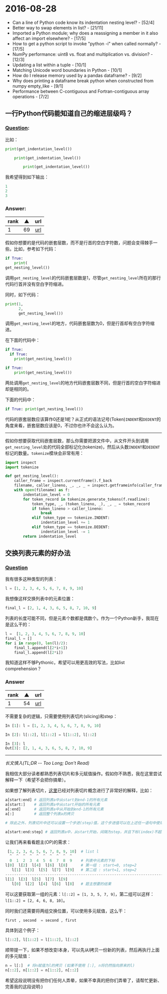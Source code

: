 # 2016-08-28

* Can a line of Python code know its indentation nesting level? - [52/4]
* Better way to swap elements in list? - [21/11]
* Imported a Python module; why does a reassigning a member in it also affect an import elsewhere? - [17/5]
* How to get a python script to invoke "python -i" when called normally? - [17/5]
* NumPy performance: uint8 vs. float and multiplication vs. division? - [12/3]
* Updating a list within a tuple - [10/1]
* Matching Unicode word boundaries in Python - [10/1]
* How do I release memory used by a pandas dataframe? - [9/2]
* Why does printing a dataframe break python when constructed from numpy empty_like - [9/1]
* Performance between C-contiguous and Fortran-contiguous array operations - [7/2]

## 一行Python代码能知道自己的缩进层级吗？
### [Question](http://stackoverflow.com/questions/39172306/can-a-line-of-python-code-know-its-indentation-nesting-level):
比如：
```python
print(get_indentation_level())

    print(get_indentation_level())

        print(get_indentation_level())
```

我希望得到如下输出：
```python
1
2
3
```

### Answer:
| rank | ▲    | url  |
| :--- | :--: | :--: |
| 1	   | 69   | [url](http://stackoverflow.com/a/39172845/763878)  |



假如你想要的是代码的嵌套层数，而不是行首的空白字符数，问题会变得棘手一些。比如，参考如下代码：
```python
if True:
    print(
get_nesting_level())
```
调用`get_nesting_level`的代码嵌套层数是1，尽管`get_nesting_level`所在的那行代码行首并没有空白字符缩进。

同时，如下代码：
```python
print(1,
      2,
      get_nesting_level())
```
调用`get_nesting_level`的地方，代码嵌套层数为0，但是行首却有空白字符缩进。

在下面的代码中：
```python
if True:
  if True:
    print(get_nesting_level())

if True:
    print(get_nesting_level())
```
两处调用`get_nesting_level`的地方代码嵌套层数不同，但是行首的空白字符缩进却是相同的。

下面的代码中：
```python
if True: print(get_nesting_level())
```
代码的嵌套层数应该算作0还是1呢？从正式的语法记号(Token)`INDENT`和`DEDENT`的角度来看，嵌套层数应该是0，不过你也许不会这么认为。

----
假如你想要获取代码嵌套层数，那么你需要把源文件中，从文件开头到调用`get_nesting_level`处的代码全部标记化(tokenize)，然后从头数`INDENT`和`DEDENT`标记的数量。`tokenize`模块会非常有用：
```python
import inspect
import tokenize

def get_nesting_level():
    caller_frame = inspect.currentframe().f_back
    filename, caller_lineno, _, _, _ = inspect.getframeinfo(caller_frame)
    with open(filename) as f:
        indentation_level = 0
        for token_record in tokenize.generate_tokens(f.readline):
            token_type, _, (token_lineno, _), _, _ = token_record
            if token_lineno > caller_lineno:
                break
            elif token_type == tokenize.INDENT:
                indentation_level += 1
            elif token_type == tokenize.DEDENT:
                indentation_level -= 1
        return indentation_level
```

## 交换列表元素的好办法
### [Question](http://stackoverflow.com/questions/39167057/better-way-to-swap-elements-in-a-list)
我有很多这种类型的列表：
```python
l = [1, 2, 3, 4, 5, 6, 7, 8, 9, 10]
```
我想像这样交换列表中的元素位置：
```python
final_l = [2, 1, 4, 3, 6, 5, 8, 7, 10, 9]
```
列表的长度可能不同，但是元素个数都是偶数个。作为一个Python新手，我现在是这么干的：
```python
l =  [1, 2, 3, 4, 5, 6, 7, 8, 9, 10]
final_l = []
for i in range(0, len(l)/2):
    final_l.append(l[2*i+1])
    final_l.append(l[2*i])
```
我知道这样不够Pythonic，希望可以用更高效的写法，比如list comprehension？

### Answer
| rank | ▲    | url  |
| :--- | :--: | :--: |
| 1	   | 54   | [url](http://stackoverflow.com/a/39167545/763878)  |

不需要复杂的逻辑，只需要使用列表切片(slicing)和step：
```python
In [1]: l = [1, 2, 3, 4, 5, 6, 7, 8, 9, 10]

In [2]: l[::2], l[1::2] = l[1::2], l[::2]

In [3]: l
Out[3]: [2, 1, 4, 3, 6, 5, 8, 7, 10, 9]
```

----

*长文慎入(TL;DR -- Too Long; Don't Read)*

我相信大部分读者都熟悉列表切片和多元赋值操作。假如你不熟悉，我在这里尝试解释一下（希望不会把你搞晕）。

如果想了解列表切片，[这里](http://stackoverflow.com/questions/509211/explain-pythons-slice-notation)已经对列表切片概念进行了非常好的解释，比如：
```python
a[start:end] # 返回列表a中从start到end-1的所有元素
a[start:]    # 返回列表a中从start开始的所有元素
a[:end]      # 返回列表a中从开始到end-1的所有元素
a[:]         # 返回整个列表a的拷贝

# 除此之外，列表切片中还可以设置一个步进(step)值，这个步进值可以在上述任一语句中使用

a[start:end:step] # 返回列表a中，从start开始，间隔为step，并且下标(index)不超过end的所有元素
```

让我们再来看看题主(OP)的需求：
```python
 [1, 2, 3, 4, 5, 6, 7, 8, 9, 10]  # list l
  ^  ^  ^  ^  ^  ^  ^  ^  ^  ^
  0  1  2  3  4  5  6  7  8  9    # 列表中元素的下标
l[0]  l[2]  l[4]  l[6]  l[8]      # 第一组 : start=0, step=2
   l[1]  l[3]  l[5]  l[7]  l[9]   # 第二组 : start=1, step=2
-----------------------------------------------------------------------
l[1]  l[3]  l[5]  l[7]  l[9]
   l[0]  l[2]  l[4]  l[6]  l[8]   # 题主想要的结果
```
可以这要获取第一组的元素：`l[::2] = [1, 3, 5, 7, 9]`，第二组可以这样：`l[1::2] = [2, 4, 6, 8, 10]`。

同时我们还需要将两组交换位置，可以使用多元赋值，这么干：
```python
first , second  = second , first
```
具体到这个例子：
```python
l[::2], l[1::2] = l[1::2], l[::2]
```
顺带提一下，如果不想改变l本身，可以先从l拷贝一份新的列表，然后再执行上面的多元赋值：
```python
n = l[:]  # 将n赋值为l的拷贝 (如果不使用 [:], n将仍然指向原来的l)
n[::2], n[1::2] = n[1::2], n[::2]
```
希望这段说明没有把你们任何人弄晕，如果不幸真的把你们弄晕了，请帮忙更新、完善我的这段说明:)